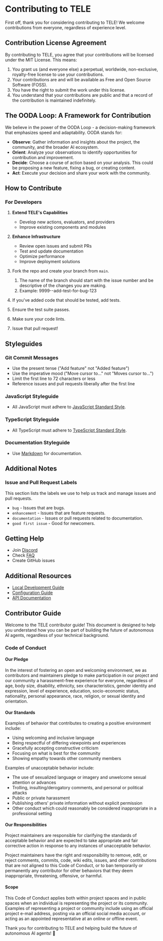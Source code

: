 # Contributing to TELE

First off, thank you for considering contributing to TELE! We welcome contributions from everyone, regardless of experience level.

## Contribution License Agreement

By contributing to TELE, you agree that your contributions will be licensed under the MIT License. This means:

1. You grant us (and everyone else) a perpetual, worldwide, non-exclusive, royalty-free license to use your contributions.
2. Your contributions are and will be available as Free and Open Source Software (FOSS).
3. You have the right to submit the work under this license.
4. You understand that your contributions are public and that a record of the contribution is maintained indefinitely.

## The OODA Loop: A Framework for Contribution

We believe in the power of the OODA Loop - a decision-making framework that emphasizes speed and adaptability. OODA stands for:

- **Observe**: Gather information and insights about the project, the community, and the broader AI ecosystem.
- **Orient**: Analyze your observations to identify opportunities for contribution and improvement.
- **Decide**: Choose a course of action based on your analysis. This could be proposing a new feature, fixing a bug, or creating content.
- **Act**: Execute your decision and share your work with the community.

## How to Contribute

### For Developers

1. **Extend TELE's Capabilities**

    - Develop new actions, evaluators, and providers
    - Improve existing components and modules

2. **Enhance Infrastructure**

    - Review open issues and submit PRs
    - Test and update documentation
    - Optimize performance
    - Improve deployment solutions

3. Fork the repo and create your branch from `main`.
    1. The name of the branch should start with the issue number and be descriptive of the changes you are making.
    2. Example: 9999--add-test-for-bug-123
4. If you've added code that should be tested, add tests.
5. Ensure the test suite passes.
6. Make sure your code lints.
7. Issue that pull request!

## Styleguides

### Git Commit Messages

- Use the present tense ("Add feature" not "Added feature")
- Use the imperative mood ("Move cursor to..." not "Moves cursor to...")
- Limit the first line to 72 characters or less
- Reference issues and pull requests liberally after the first line

### JavaScript Styleguide

- All JavaScript must adhere to [JavaScript Standard Style](https://standardjs.com/).

### TypeScript Styleguide

- All TypeScript must adhere to [TypeScript Standard Style](https://github.com/standard/ts-standard).

### Documentation Styleguide

- Use [Markdown](https://daringfireball.net/projects/markdown/) for documentation.

## Additional Notes

### Issue and Pull Request Labels

This section lists the labels we use to help us track and manage issues and pull requests.

- `bug` - Issues that are bugs.
- `enhancement` - Issues that are feature requests.
- `documentation` - Issues or pull requests related to documentation.
- `good first issue` - Good for newcomers.

## Getting Help

- Join [Discord](https://discord.gg/ai16z)
- Check [FAQ](faq.md)
- Create GitHub issues

## Additional Resources

- [Local Development Guide](guides/local-development.md)
- [Configuration Guide](guides/configuration.md)
- [API Documentation](api)

## Contributor Guide

Welcome to the TELE contributor guide! This document is designed to help you understand how you can be part of building the future of autonomous AI agents, regardless of your technical background.

### Code of Conduct

#### Our Pledge

In the interest of fostering an open and welcoming environment, we as contributors and maintainers pledge to make participation in our project and our community a harassment-free experience for everyone, regardless of age, body size, disability, ethnicity, sex characteristics, gender identity and expression, level of experience, education, socio-economic status, nationality, personal appearance, race, religion, or sexual identity and orientation.

#### Our Standards

Examples of behavior that contributes to creating a positive environment include:

- Using welcoming and inclusive language
- Being respectful of differing viewpoints and experiences
- Gracefully accepting constructive criticism
- Focusing on what is best for the community
- Showing empathy towards other community members

Examples of unacceptable behavior include:

- The use of sexualized language or imagery and unwelcome sexual attention or advances
- Trolling, insulting/derogatory comments, and personal or political attacks
- Public or private harassment
- Publishing others' private information without explicit permission
- Other conduct which could reasonably be considered inappropriate in a professional setting

#### Our Responsibilities

Project maintainers are responsible for clarifying the standards of acceptable behavior and are expected to take appropriate and fair corrective action in response to any instances of unacceptable behavior.

Project maintainers have the right and responsibility to remove, edit, or reject comments, commits, code, wiki edits, issues, and other contributions that are not aligned to this Code of Conduct, or to ban temporarily or permanently any contributor for other behaviors that they deem inappropriate, threatening, offensive, or harmful.

#### Scope

This Code of Conduct applies both within project spaces and in public spaces when an individual is representing the project or its community. Examples of representing a project or community include using an official project e-mail address, posting via an official social media account, or acting as an appointed representative at an online or offline event.

Thank you for contributing to TELE and helping build the future of autonomous AI agents! 🎉
